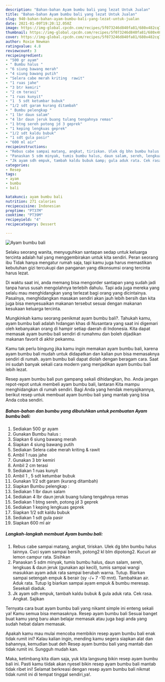 ```yaml
---
description: "Bahan-bahan Ayam bumbu bali yang lezat Untuk Jualan"
title: "Bahan-bahan Ayam bumbu bali yang lezat Untuk Jualan"
slug: 940-bahan-bahan-ayam-bumbu-bali-yang-lezat-untuk-jualan
date: 2021-01-09T19:20:12.050Z
image: https://img-global.cpcdn.com/recipes/5f073246d840fa81/680x482cq70/ayam-bumbu-bali-foto-resep-utama.jpg
thumbnail: https://img-global.cpcdn.com/recipes/5f073246d840fa81/680x482cq70/ayam-bumbu-bali-foto-resep-utama.jpg
cover: https://img-global.cpcdn.com/recipes/5f073246d840fa81/680x482cq70/ayam-bumbu-bali-foto-resep-utama.jpg
author: Roxie Newman
ratingvalue: 4.8
reviewcount: 3
recipeingredient:
- "500 gr ayam"
- " Bumbu halus "
- "6 siung bawang merah"
- "4 siung bawang putih"
- "Selera cabe merah kriting  rawit"
- "1 ruas jahe"
- "3 btr kemiri"
- "2 cm terasi"
- "1 ruas kunyit"
- "1  5 sdt ketumbar bubuk"
- "1/2 sdt garam kurang ditambah"
- " Bumbu pelengkap "
- "1 lbr daun salam"
- "4 lbr daun jeruk buang tulang tengahnya remas"
- "1 btng sereh potong jd 3 geprek"
- "1 keping lengkuas geprek"
- "1/2 sdt kaldu bubuk"
- "1 sdt gula pasir"
- "600 ml air"
recipeinstructions:
- "Rebus cabe sampai matang, angkat, tiriskan. Ulek dg bhn bumbu halus lainnya. Cuci syam sampai bersih, potong2 kl blm dipotong2. Kucuri air lemon campur rata. Sisihkan"
- "Panaskan 5 sdm minyak, tumis bumbu halus, daun salam, sereh, lengkuas &amp; daun jeruk (gunakan api kecil), tumis sampai wangi masukkan ayam aduk rata sampai berubah warna. Tutup. Biarkan sampai setengah empuk &amp; berair (sy -/+ 7 -10 mnt). Tambahkan air. Aduk rata. Tutup lg biarkan sampai ayam empuk &amp; bumbu meresap. Sesekali diaduk."
- "Jk ayam sdh empuk, tambah kaldu bubuk &amp; gula aduk rata. Cek rasa. Angkat. Sajikan"
categories:
- Resep
tags:
- ayam
- bumbu
- bali

katakunci: ayam bumbu bali 
nutrition: 271 calories
recipecuisine: Indonesian
preptime: "PT37M"
cooktime: "PT39M"
recipeyield: "4"
recipecategory: Dessert

---
```



![Ayam bumbu bali](https://img-global.cpcdn.com/recipes/5f073246d840fa81/680x482cq70/ayam-bumbu-bali-foto-resep-utama.jpg)

Selaku seorang wanita, menyuguhkan santapan sedap untuk keluarga tercinta adalah hal yang menggembirakan untuk kita sendiri. Peran seorang ibu Tidak hanya mengatur rumah saja, tapi kamu juga harus memastikan kebutuhan gizi tercukupi dan panganan yang dikonsumsi orang tercinta harus lezat.

Di waktu  saat ini, anda memang bisa mengorder santapan yang sudah jadi tanpa harus susah mengolahnya terlebih dahulu. Tapi ada juga mereka yang selalu mau menghidangkan yang terlezat bagi orang yang dicintainya. Pasalnya, menghidangkan masakan sendiri akan jauh lebih bersih dan kita juga bisa menyesuaikan makanan tersebut sesuai dengan makanan kesukaan keluarga tercinta. 



Mungkinkah kamu seorang penikmat ayam bumbu bali?. Tahukah kamu, ayam bumbu bali adalah hidangan khas di Nusantara yang saat ini digemari oleh kebanyakan orang di hampir setiap daerah di Indonesia. Kita dapat memasak ayam bumbu bali sendiri di rumahmu dan boleh dijadikan makanan favorit di akhir pekanmu.

Kamu tak perlu bingung jika kamu ingin memakan ayam bumbu bali, karena ayam bumbu bali mudah untuk didapatkan dan kalian pun bisa memasaknya sendiri di rumah. ayam bumbu bali dapat diolah dengan beragam cara. Saat ini sudah banyak sekali cara modern yang menjadikan ayam bumbu bali lebih lezat.

Resep ayam bumbu bali pun gampang sekali dihidangkan, lho. Anda jangan repot-repot untuk membeli ayam bumbu bali, lantaran Kita mampu menghidangkan di rumah sendiri. Bagi Anda yang hendak menyajikannya, berikut resep untuk membuat ayam bumbu bali yang mantab yang bisa Anda coba sendiri.

<!--inarticleads1-->

##### Bahan-bahan dan bumbu yang dibutuhkan untuk pembuatan Ayam bumbu bali:

1. Sediakan 500 gr ayam
1. Gunakan  Bumbu halus :
1. Siapkan 6 siung bawang merah
1. Siapkan 4 siung bawang putih
1. Sediakan Selera cabe merah kriting &amp; rawit
1. Ambil 1 ruas jahe
1. Gunakan 3 btr kemiri
1. Ambil 2 cm terasi
1. Sediakan 1 ruas kunyit
1. Ambil 1 , 5 sdt ketumbar bubuk
1. Gunakan 1/2 sdt garam (kurang ditambah)
1. Siapkan  Bumbu pelengkap :
1. Sediakan 1 lbr daun salam
1. Sediakan 4 lbr daun jeruk buang tulang tengahnya remas
1. Sediakan 1 btng sereh, potong jd 3 geprek
1. Sediakan 1 keping lengkuas geprek
1. Siapkan 1/2 sdt kaldu bubuk
1. Sediakan 1 sdt gula pasir
1. Siapkan 600 ml air




<!--inarticleads2-->

##### Langkah-langkah membuat Ayam bumbu bali:

1. Rebus cabe sampai matang, angkat, tiriskan. Ulek dg bhn bumbu halus lainnya. Cuci syam sampai bersih, potong2 kl blm dipotong2. Kucuri air lemon campur rata. Sisihkan
1. Panaskan 5 sdm minyak, tumis bumbu halus, daun salam, sereh, lengkuas &amp; daun jeruk (gunakan api kecil), tumis sampai wangi masukkan ayam aduk rata sampai berubah warna. Tutup. Biarkan sampai setengah empuk &amp; berair (sy -/+ 7 -10 mnt). Tambahkan air. Aduk rata. Tutup lg biarkan sampai ayam empuk &amp; bumbu meresap. Sesekali diaduk.
1. Jk ayam sdh empuk, tambah kaldu bubuk &amp; gula aduk rata. Cek rasa. Angkat. Sajikan




Ternyata cara buat ayam bumbu bali yang nikamt simple ini enteng sekali ya! Kamu semua bisa memasaknya. Resep ayam bumbu bali Sesuai banget buat kamu yang baru akan belajar memasak atau juga bagi anda yang sudah hebat dalam memasak.

Apakah kamu mau mulai mencoba membikin resep ayam bumbu bali enak tidak rumit ini? Kalau kalian ingin, mending kamu segera siapkan alat dan bahannya, kemudian buat deh Resep ayam bumbu bali yang mantab dan tidak rumit ini. Sungguh mudah kan. 

Maka, ketimbang kita diam saja, yuk kita langsung bikin resep ayam bumbu bali ini. Pasti kamu tiidak akan nyesel bikin resep ayam bumbu bali mantab tidak ribet ini! Selamat berkreasi dengan resep ayam bumbu bali nikmat tidak rumit ini di tempat tinggal sendiri,ya!.

